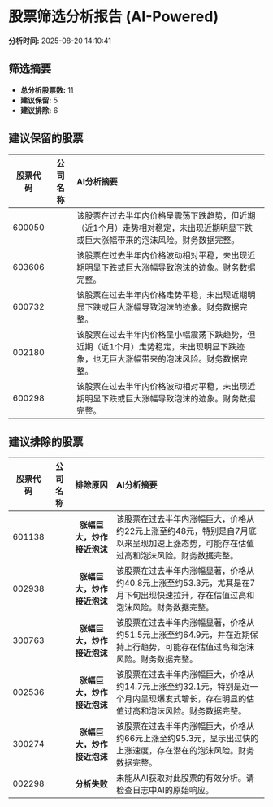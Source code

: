 # 股票筛选分析报告 (AI-Powered)

**分析时间:** 2025-08-20 14:10:41

## 筛选摘要

- **总分析股票数:** 11
- **建议保留:** 5
- **建议排除:** 6

## 建议保留的股票

| 股票代码 | 公司名称 | AI分析摘要 |
|:---:|:---:|:---|
| 600050 |  | 该股票在过去半年内价格呈震荡下跌趋势，但近期（近1个月）走势相对稳定，未出现近期明显下跌或巨大涨幅带来的泡沫风险。财务数据完整。 |
| 603606 |  | 该股票在过去半年内价格波动相对平稳，未出现近期明显下跌或巨大涨幅导致泡沫的迹象。财务数据完整。 |
| 600732 |  | 该股票在过去半年内价格走势平稳，未出现近期明显下跌或巨大涨幅导致泡沫的迹象。财务数据完整。 |
| 002180 |  | 该股票在过去半年内价格呈小幅震荡下跌趋势，但近期（近1个月）走势稳定，未出现明显下跌迹象，也无巨大涨幅带来的泡沫风险。财务数据完整。 |
| 600298 |  | 该股票在过去半年内价格波动相对平稳，未出现近期明显下跌或巨大涨幅导致泡沫的迹象。财务数据完整。 |

## 建议排除的股票

| 股票代码 | 公司名称 | 排除原因 | AI分析摘要 |
|:---:|:---:|:---:|:---|
| 601138 |  | **涨幅巨大，炒作接近泡沫** | 该股票在过去半年内涨幅巨大，价格从约22元上涨至约48元，特别是自7月底以来呈现加速上涨态势，可能存在估值过高和泡沫风险。财务数据完整。 |
| 002938 |  | **涨幅巨大，炒作接近泡沫** | 该股票在过去半年内涨幅显著，价格从约40.8元上涨至约53.3元，尤其是在7月下旬出现快速拉升，存在估值过高和泡沫风险。财务数据完整。 |
| 300763 |  | **涨幅巨大，炒作接近泡沫** | 该股票在过去半年内涨幅显著，价格从约51.5元上涨至约64.9元，并在近期保持上行趋势，可能存在估值过高和泡沫风险。财务数据完整。 |
| 002536 |  | **涨幅巨大，炒作接近泡沫** | 该股票在过去半年内涨幅巨大，价格从约14.7元上涨至约32.1元，特别是近一个月内呈现爆发式增长，存在明显的估值过高和泡沫风险。财务数据完整。 |
| 300274 |  | **涨幅巨大，炒作接近泡沫** | 该股票在过去半年内涨幅巨大，价格从约66元上涨至约95.3元，显示出过快的上涨速度，存在潜在的泡沫风险。财务数据完整。 |
| 002298 |  | **分析失败** | 未能从AI获取对此股票的有效分析。请检查日志中AI的原始响应。 |
